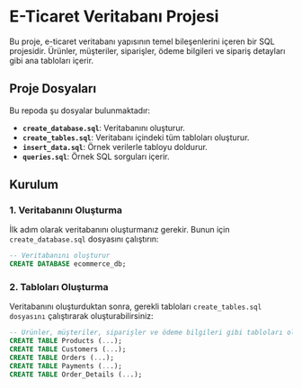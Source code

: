 # E-Ticaret Veritabanı Projesi

Bu proje, e-ticaret veritabanı yapısının temel bileşenlerini içeren bir SQL projesidir. Ürünler, müşteriler, siparişler, ödeme bilgileri ve sipariş detayları gibi ana tabloları içerir.

## Proje Dosyaları

Bu repoda şu dosyalar bulunmaktadır:

- **`create_database.sql`**: Veritabanını oluşturur.
- **`create_tables.sql`**: Veritabanı içindeki tüm tabloları oluşturur.
- **`insert_data.sql`**: Örnek verilerle tabloyu doldurur.
- **`queries.sql`**: Örnek SQL sorguları içerir.


## Kurulum

### 1. Veritabanını Oluşturma

İlk adım olarak veritabanını oluşturmanız gerekir. Bunun için `create_database.sql` dosyasını çalıştırın:

```sql
-- Veritabanını oluşturur
CREATE DATABASE ecommerce_db;
```

### 2. Tabloları Oluşturma

Veritabanını oluşturduktan sonra, gerekli tabloları `create_tables.sql dosyasını` çalıştırarak oluşturabilirsiniz:

```sql
-- Ürünler, müşteriler, siparişler ve ödeme bilgileri gibi tabloları oluşturur
CREATE TABLE Products (...);
CREATE TABLE Customers (...);
CREATE TABLE Orders (...);
CREATE TABLE Payments (...);
CREATE TABLE Order_Details (...);
```

